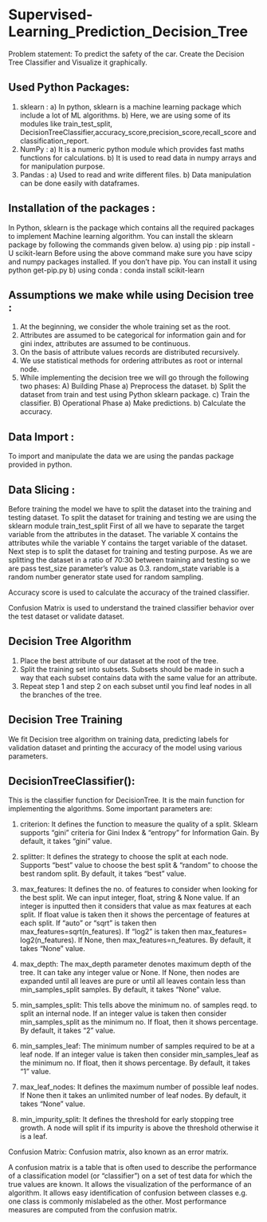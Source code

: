 # Supervised-Learning_Prediction_Decision_Tree
Problem statement:  To predict the safety of the car. Create the Decision Tree Classifier and Visualize it graphically.

## Used Python Packages:
1) sklearn :
      a) In python, sklearn is a machine learning package which include a lot of ML algorithms.
      b) Here, we are using some of its modules like train_test_split, DecisionTreeClassifier,accuracy_score,precision_score,recall_score and           classification_report.
2) NumPy :
      a) It is a numeric python module which provides fast maths functions for calculations.
      b) It is used to read data in numpy arrays and for manipulation purpose.
3) Pandas :
      a) Used to read and write different files.
      b) Data manipulation can be done easily with dataframes.

## Installation of the packages :
In Python, sklearn is the package which contains all the required packages to implement Machine learning algorithm. You can install the sklearn package by following the commands given below.
                      a) using pip :
                                   pip install -U scikit-learn
                         Before using the above command make sure you have scipy and numpy packages installed.
                         If you don’t have pip. You can install it using python get-pip.py
                      b) using conda :
                                  conda install scikit-learn
                                  
## Assumptions we make while using Decision tree :
1) At the beginning, we consider the whole training set as the root.
2) Attributes are assumed to be categorical for information gain and for gini index, attributes are assumed to be continuous.
3) On the basis of attribute values records are distributed recursively.
4) We use statistical methods for ordering attributes as root or internal node.
5) While implementing the decision tree we will go through the following two phases:
                  A) Building Phase
                     a) Preprocess the dataset.
                     b) Split the dataset from train and test using Python sklearn package.
                     c) Train the classifier.
                  B) Operational Phase
                     a) Make predictions.
                     b) Calculate the accuracy.
                     
## Data Import :
  To import and manipulate the data we are using the pandas package provided in python.
              
## Data Slicing :
  Before training the model we have to split the dataset into the training and testing dataset.
  To split the dataset for training and testing we are using the sklearn module train_test_split
  First of all we have to separate the target variable from the attributes in the dataset.
  The variable X contains the attributes while the variable Y contains the target variable of the dataset.
  Next step is to split the dataset for training and testing purpose.
  As we are splitting the dataset in a ratio of 70:30 between training and testing so we are pass test_size parameter’s value as 0.3.
  random_state variable is a random number generator state used for random sampling.
  
Accuracy score is used to calculate the accuracy of the trained classifier.

Confusion Matrix is used to understand the trained classifier behavior over the test dataset or validate dataset.
              
## Decision Tree Algorithm
1. Place the best attribute of our dataset at the root of the tree.
2. Split the training set into subsets. Subsets should be made in such a way that each subset contains data with the same value for an attribute.
3. Repeat step 1 and step 2 on each subset until you find leaf nodes in all the branches of the tree.

## Decision Tree Training
We fit Decision tree algorithm on training data, predicting labels for validation dataset and printing the accuracy of the model using various parameters.

## DecisionTreeClassifier():
This is the classifier function for DecisionTree. It is the main function for implementing the algorithms. 
Some important parameters are:
1) criterion: It defines the function to measure the quality of a split. Sklearn supports “gini” criteria for Gini Index & “entropy” for Information Gain. By default, it takes “gini” value.

2) splitter: It defines the strategy to choose the split at each node. Supports “best” value to choose the best split & “random” to choose the best random split. By default, it takes “best” value.

3) max_features: It defines the no. of features to consider when looking for the best split. We can input integer, float, string & None value. If an integer is inputted then it considers that value as max features at each split. If float value is taken then it shows the percentage of features at each split. If “auto” or “sqrt” is taken then max_features=sqrt(n_features). If “log2” is taken then max_features= log2(n_features). If None, then max_features=n_features. By default, it takes “None” value.

4) max_depth: The max_depth parameter denotes maximum depth of the tree. It can take any integer value or None. If None, then nodes are expanded until all leaves are pure or until all leaves contain less than min_samples_split samples. By default, it takes “None” value.

5) min_samples_split: This tells above the minimum no. of samples reqd. to split an internal node. If an integer value is taken then consider min_samples_split as the minimum no. If float, then it shows percentage. By default, it takes “2” value.

6) min_samples_leaf: The minimum number of samples required to be at a leaf node. If an integer value is taken then consider min_samples_leaf as the minimum no. If float, then it shows percentage. By default, it takes “1” value.

7) max_leaf_nodes: It defines the maximum number of possible leaf nodes. If None then it takes an unlimited number of leaf nodes. By default, it takes “None” value.

8) min_impurity_split: It defines the threshold for early stopping tree growth. A node will split if its impurity is above the threshold otherwise it is a leaf.

Confusion Matrix:
Confusion matrix, also known as an error matrix.

A confusion matrix is a table that is often used to describe the performance of a classification model (or “classifier”) on a set of test data for which the true values are known. It allows the visualization of the performance of an algorithm. It allows easy identification of confusion between classes e.g. one class is commonly mislabeled as the other. Most performance measures are computed from the confusion matrix.
